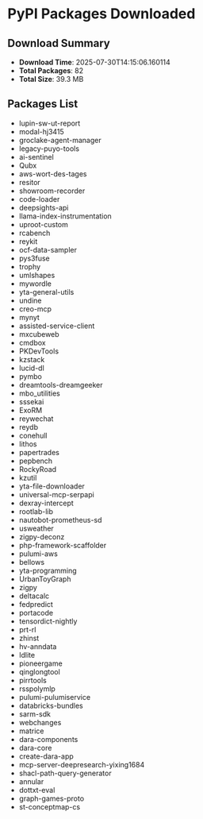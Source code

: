 # PyPI Packages Downloaded

## Download Summary
- **Download Time**: 2025-07-30T14:15:06.160114
- **Total Packages**: 82
- **Total Size**: 39.3 MB

## Packages List
- lupin-sw-ut-report
- modal-hj3415
- groclake-agent-manager
- legacy-puyo-tools
- ai-sentinel
- Qubx
- aws-wort-des-tages
- resitor
- showroom-recorder
- code-loader
- deepsights-api
- llama-index-instrumentation
- uproot-custom
- rcabench
- reykit
- ocf-data-sampler
- pys3fuse
- trophy
- umlshapes
- mywordle
- yta-general-utils
- undine
- creo-mcp
- mynyt
- assisted-service-client
- mxcubeweb
- cmdbox
- PKDevTools
- kzstack
- lucid-dl
- pymbo
- dreamtools-dreamgeeker
- mbo_utilities
- sssekai
- ExoRM
- reywechat
- reydb
- conehull
- lithos
- papertrades
- pepbench
- RockyRoad
- kzutil
- yta-file-downloader
- universal-mcp-serpapi
- dexray-intercept
- rootlab-lib
- nautobot-prometheus-sd
- usweather
- zigpy-deconz
- php-framework-scaffolder
- pulumi-aws
- bellows
- yta-programming
- UrbanToyGraph
- zigpy
- deltacalc
- fedpredict
- portacode
- tensordict-nightly
- prt-rl
- zhinst
- hv-anndata
- ldlite
- pioneergame
- qinglongtool
- pirrtools
- rsspolymlp
- pulumi-pulumiservice
- databricks-bundles
- sarm-sdk
- webchanges
- matrice
- dara-components
- dara-core
- create-dara-app
- mcp-server-deepresearch-yixing1684
- shacl-path-query-generator
- annular
- dottxt-eval
- graph-games-proto
- st-conceptmap-cs
